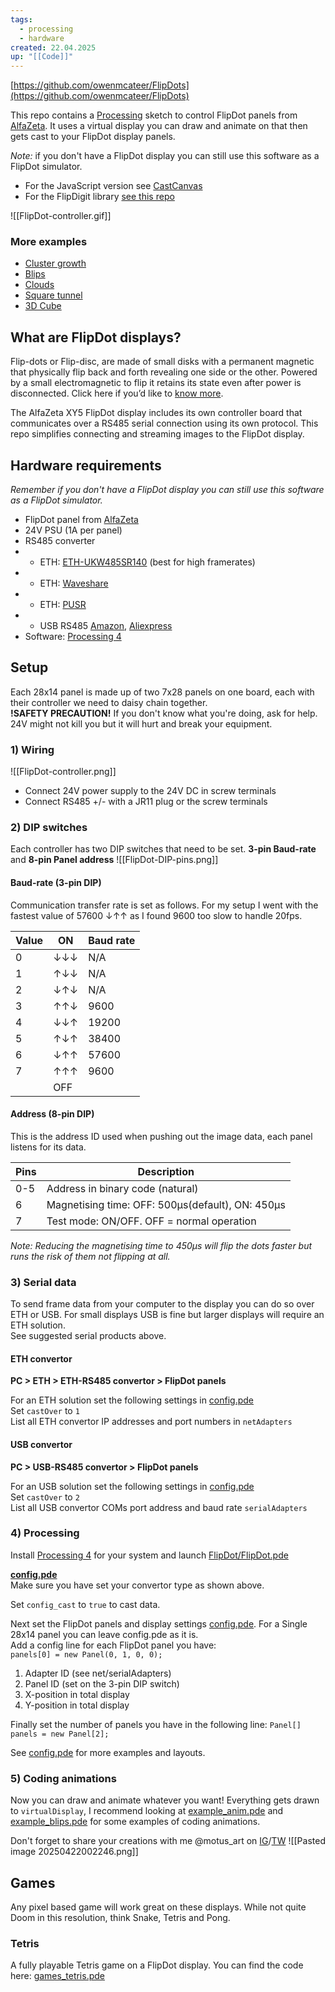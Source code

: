```yaml
---
tags:
  - processing
  - hardware
created: 22.04.2025
up: "[[Code]]"
---
```


[https://github.com/owenmcateer/FlipDots](https://github.com/owenmcateer/FlipDots)

This repo contains a [Processing](https://processing.org/) sketch to control FlipDot panels from [AlfaZeta](https://flipdots.com). It uses a virtual display you can draw and animate on that then gets cast to your FlipDot display panels.

_Note:_ if you don't have a FlipDot display you can still use this software as a FlipDot simulator.

- For the JavaScript version see [CastCanvas](https://github.com/owenmcateer/FlipDots/blob/master/CastCanvas)
- For the FlipDigit library [see this repo](https://github.com/owenmcateer/FlipDigits)

![[FlipDot-controller.gif]]

### More examples
- [Cluster growth](https://github.com/owenmcateer/FlipDots/blob/master/assets/examples/example_cluster_growth.gif)
- [Blips](https://github.com/owenmcateer/FlipDots/blob/master/assets/examples/example_blips.gif)
- [Clouds](https://github.com/owenmcateer/FlipDots/blob/master/assets/examples/example_clouds.gif)
- [Square tunnel](https://github.com/owenmcateer/FlipDots/blob/master/assets/examples/example_squares.gif)
- [3D Cube](https://github.com/owenmcateer/FlipDots/blob/master/assets/examples/example_3d_cube.gif)

## What are FlipDot displays?
Flip-dots or Flip-disc, are made of small disks with a permanent magnetic that physically flip back and forth revealing one side or the other. Powered by a small electromagnetic to flip it retains its state even after power is disconnected. Click here if you’d like to [know more](https://flipdots.com/en/electromagnetic-flip-disc-technology-how-it-works/).

The AlfaZeta XY5 FlipDot display includes its own controller board that communicates over a RS485 serial connection using its own protocol. This repo simplifies connecting and streaming images to the FlipDot display.

## Hardware requirements
_Remember if you don't have a FlipDot display you can still use this software as a FlipDot simulator._

- FlipDot panel from [AlfaZeta](https://flipdots.com)
- 24V PSU (1A per panel)
- RS485 converter
- - ETH: [ETH-UKW485SR140](https://www.sklep.uk-system.pl/konwertery-eth-ukw485sr140-z-4-portami-szeregowymi-rs485-p-41.html) (best for high framerates)
- - ETH: [Waveshare](https://www.waveshare.com/product/iot-communication/wired-comm-converter/ethernet-to-rs232-rs485.htm)
- - ETH: [PUSR](https://www.pusr.com/products/serial-to-ethernet-converters.html)
- - USB RS485 [Amazon](https://www.amazon.com/DZS-Elec-Converter-Communication-Centralized/dp/B07CMY1DGK/), [Aliexpress](https://www.aliexpress.us/item/3256802833469866.html)
- Software: [Processing 4](https://processing.org/download)

## Setup
Each 28x14 panel is made up of two 7x28 panels on one board, each with their controller we need to daisy chain together.  
**!SAFETY PRECAUTION!** If you don't know what you're doing, ask for help. 24V might not kill you but it will hurt and break your equipment.

### 1) Wiring
![[FlipDot-controller.png]]
- Connect 24V power supply to the 24V DC in screw terminals
- Connect RS485 +/- with a JR11 plug or the screw terminals

### 2) DIP switches
Each controller has two DIP switches that need to be set. **3-pin Baud-rate** and **8-pin Panel address**
![[FlipDot-DIP-pins.png]]

#### Baud-rate (3-pin DIP)
Communication transfer rate is set as follows. For my setup I went with the fastest value of 57600 ↓↑↑ as I found 9600 too slow to handle 20fps.

|Value|ON|Baud rate|
|---|---|---|
|0|↓↓↓|N/A|
|1|↑↓↓|N/A|
|2|↓↑↓|N/A|
|3|↑↑↓|9600|
|4|↓↓↑|19200|
|5|↑↓↑|38400|
|6|↓↑↑|57600|
|7|↑↑↑|9600|
||OFF||

#### Address (8-pin DIP)
This is the address ID used when pushing out the image data, each panel listens for its data.

|Pins|Description|
|---|---|
|0-5|Address in binary code (natural)|
|6|Magnetising time: OFF: 500μs(default), ON: 450μs|
|7|Test mode: ON/OFF. OFF = normal operation|

_Note: Reducing the magnetising time to 450μs will flip the dots faster but runs the risk of them not flipping at all._

### 3) Serial data
To send frame data from your computer to the display you can do so over ETH or USB. For small displays USB is fine but larger displays will require an ETH solution.  
See suggested serial products above.

#### ETH convertor
**PC > ETH > ETH-RS485 convertor > FlipDot panels**

For an ETH solution set the following settings in [config.pde](https://github.com/owenmcateer/FlipDots/blob/master/FlipDot/config.pde)  
Set `castOver` to `1`  
List all ETH convertor IP addresses and port numbers in `netAdapters`

#### USB convertor
**PC > USB-RS485 convertor > FlipDot panels**

For an USB solution set the following settings in [config.pde](https://github.com/owenmcateer/FlipDots/blob/master/FlipDot/config.pde)  
Set `castOver` to `2`  
List all USB convertor COMs port address and baud rate `serialAdapters`

### 4) Processing
Install [Processing 4](https://processing.org/download) for your system and launch [FlipDot/FlipDot.pde](https://github.com/owenmcateer/FlipDots/blob/master/FlipDot/FlipDot.pde)

**[config.pde](https://github.com/owenmcateer/FlipDots/blob/master/FlipDot/config.pde)**  
Make sure you have set your convertor type as shown above.

Set `config_cast` to `true` to cast data.

Next set the FlipDot panels and display settings [config.pde](https://github.com/owenmcateer/FlipDots/blob/master/FlipDot/config.pde). For a Single 28x14 panel you can leave config.pde as it is.  
Add a config line for each FlipDot panel you have:  
`panels[0] = new Panel(0, 1, 0, 0);`

1. Adapter ID (see net/serialAdapters)
2. Panel ID (set on the 3-pin DIP switch)
3. X-position in total display
4. Y-position in total display

Finally set the number of panels you have in the following line: `Panel[] panels = new Panel[2];`

See [config.pde](https://github.com/owenmcateer/FlipDots/blob/master/FlipDot/config.pde) for more examples and layouts.

### 5) Coding animations
Now you can draw and animate whatever you want! Everything gets drawn to `virtualDisplay`, I recommend looking at [example_anim.pde](https://github.com/owenmcateer/FlipDots/blob/master/FlipDot/example_anim.pde) and [example_blips.pde](https://github.com/owenmcateer/FlipDots/blob/master/FlipDot/example_blips.pde) for some examples of coding animations.

Don't forget to share your creations with me @motus_art on [IG](https://instagram.com/motus_art)/[TW](https://x.com/motus_art)
![[Pasted image 20250422002246.png]]

## Games
Any pixel based game will work great on these displays. While not quite Doom in this resolution, think Snake, Tetris and Pong.

### Tetris
A fully playable Tetris game on a FlipDot display. You can find the code here: [games_tetris.pde](https://github.com/owenmcateer/FlipDots/blob/master/FlipDot/games_tetris.pde)